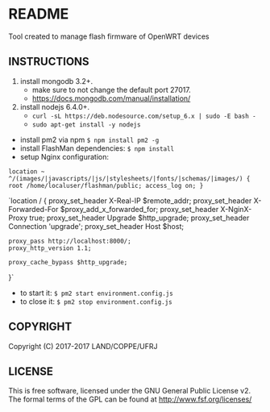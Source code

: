 # README #

Tool created to manage flash firmware of OpenWRT devices

## INSTRUCTIONS ##

1. install mongodb 3.2+.
    * make sure to not change the default port 27017.
	* https://docs.mongodb.com/manual/installation/
2. install nodejs 6.4.0+.
	* `curl -sL https://deb.nodesource.com/setup_6.x | sudo -E bash -`
	* `sudo apt-get install -y nodejs`

* install pm2 via npm `$ npm install pm2 -g`
* install FlashMan dependencies: `$ npm install`
* setup Nginx configuration:

`location ~ ^/(images/|javascripts/|js/|stylesheets/|fonts/|schemas/|images/) {
	root /home/localuser/flashman/public;
	access_log on;
}`

`location / {
	proxy_set_header X-Real-IP $remote_addr;
	proxy_set_header X-Forwarded-For $proxy_add_x_forwarded_for;
	proxy_set_header X-NginX-Proxy true;
	proxy_set_header Upgrade $http_upgrade;
	proxy_set_header Connection 'upgrade';
	proxy_set_header Host $host;

	proxy_pass http://localhost:8000/;
	proxy_http_version 1.1;

	proxy_cache_bypass $http_upgrade;
}`

* to start it: `$ pm2 start environment.config.js`
* to close it: `$ pm2 stop environment.config.js`


## COPYRIGHT ##

Copyright (C) 2017-2017 LAND/COPPE/UFRJ

## LICENSE ##

This is free software, licensed under the GNU General Public License v2.
The formal terms of the GPL can be found at http://www.fsf.org/licenses/

